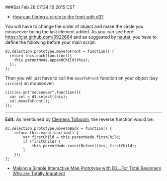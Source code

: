 ###Sat Feb 28 07:34:16 2015 CST
* [How can I bring a circle to the front with d3?](http://stackoverflow.com/questions/14167863/how-can-i-bring-a-circle-to-the-front-with-d3)
<p>You will have to change the order of object and make the circle you mouseover being the last element added. As you can see here: <a href="https://gist.github.com/3922684">https://gist.github.com/3922684</a> and as suggested by <a href="http://stackoverflow.com/users/760156/nautat">nautat</a>, you have to define the following before your main script: </p>

<pre><code>d3.selection.prototype.moveToFront = function() {
  return this.each(function(){
    this.parentNode.appendChild(this);
  });
};
</code></pre>

<p>Then you will just have to call the <code>moveToFront</code> function on your object (say <code>circles</code>) on mouseover: </p>

<pre><code>circles.on("mouseover",function(){
  var sel = d3.select(this);
  sel.moveToFront();
});
</code></pre>

<hr>

<p><strong>Edit:</strong>
As mentioned by <a href="http://stackoverflow.com/users/598513/clemens-tolboom">Clemens Tolboom</a>, the reverse function would be:</p>

<pre><code>d3.selection.prototype.moveToBack = function() { 
    return this.each(function() { 
        var firstChild = this.parentNode.firstChild; 
        if (firstChild) { 
            this.parentNode.insertBefore(this, firstChild); 
        } 
    }); 
};
</code></pre>

* [Making a Simple Interactive Map Prototype with D3…For Total Beginners Who are Totally Impatient](https://suffenus.wordpress.com/2014/01/07/making-interactive-maps-with-d3-for-total-beginners/)
